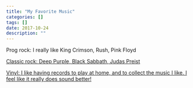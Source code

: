 ```yaml
---
title: "My Favorite Music"
categories: []
tags: []
date: 2017-10-24
description: ""
---
```


Prog rock:
I really like King Crimson, Rush, Pink Floyd
<a href = http://tralfaz-archives.com/coverart/K/king_crim_courtf.jpg>

Classic rock:
Deep Purple, Black Sabbath, Judas Preist

Vinyl:
I like having records to play at home, and to collect the music I like. I feel like it really does sound better!
<Picture of Liam with King Crimson album>